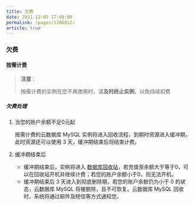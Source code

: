 ```yaml
---
title: 欠费
date: 2021-12-03 17:00:00
permalink: /pages/1206012/
article: true
---
```


### 欠费

#### 按需计费

> **注意**：
>
> 按需计费的实例在您不再使用时，请**及时终止实例**，以免持续扣费

##### 欠费处理

1. 当您的账户余额不足0元起

   按需计费的云数据库 MySQL 实例将进入回收流程，到期时资源进入缓冲期，此时资源还可以使用 3 天，缓冲期结束后将结束计费。

2. 缓冲期结束后

   + 缓冲期结束后，实例将进入 [数据库回收站](https://console.capitalonline.net/dbinstances_recycle)，若充值至余额大于等于0，可以在回收站开机并继续计费；若您的账户余额小于0，则无法开机。
   + 缓冲期结束后 3 天进入到彻底删除期，若您的账户余额仍为小于 0 的状态，云数据库 MySQL 将被删除，且不可恢复。云数据库 MySQL 回收时，系统将通过邮件及短信等方式通知您。
